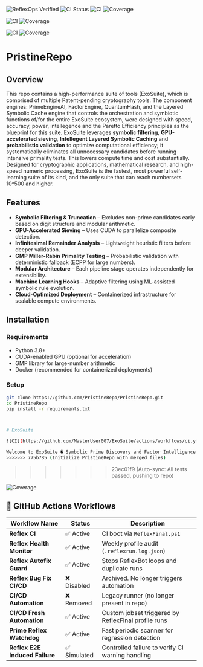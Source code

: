 ![ReflexOps Verified](https://img.shields.io/badge/ReflexOps-CI--Stable-22c55e?style=flat-square&logo=powershell)
![CI Status](https://github.com/MasterUser007/PristineRepo/actions/workflows/ci.yml/badge.svg)
![CI](https://github.com/leebo/PristineRepo/actions/workflows/ci.yml/badge.svg)
![Coverage](https://codecov.io/gh/leebo/PristineRepo/branch/main/graph/badge.svg)

![CI](https://github.com/leebo/PristineRepo/actions/workflows/ci.yml/badge.svg)
![Coverage](https://codecov.io/gh/leebo/PristineRepo/branch/main/graph/badge.svg)

![CI](https://github.com/leebo/PristineRepo/actions/workflows/ci.yml/badge.svg)
![Coverage](https://codecov.io/gh/leebo/PristineRepo/branch/main/graph/badge.svg)


# PristineRepo

## Overview

This repo contains a high-performance suite of tools (ExoSuite), which is comprised of multiple Patent-pending cryptography tools. The component engines: PrimeEngineAI, FactorEngine, QuantumHash, and the Layered Symbolic Cache engine that controls the orchestration and symbiotic functions of/for the entire ExoSuite ecosystem, were designed with speed, accuracy, power, intellegence and the Paretto Efficiency principles as the blueprint for this suite. ExoSuite leverages **symbolic filtering**, **GPU-accelerated sieving**, **Intellegent Layered Symbolic Caching** and **probabilistic validation** to optimize computational efficiency; it systematically eliminates all unnecessary candidates before running intensive primality tests. This lowers compute time and cost substantially. Designed for cryptographic applications, mathematical research, and high-speed numeric processing, ExoSuite is the fastest, most powerful self-learning suite of its kind, and the only suite that can reach numbersets 10^500 and higher.

## Features

- **Symbolic Filtering & Truncation** – Excludes non-prime candidates early based on digit structure and modular arithmetic.
- **GPU-Accelerated Sieving** – Uses CUDA to parallelize composite detection.
- **Infinitesimal Remainder Analysis** – Lightweight heuristic filters before deeper validation.
- **GMP Miller-Rabin Primality Testing** – Probabilistic validation with deterministic fallback (ECPP for large numbers).
- **Modular Architecture** – Each pipeline stage operates independently for extensibility.
- **Machine Learning Hooks** – Adaptive filtering using ML-assisted symbolic rule evolution.
- **Cloud-Optimized Deployment** – Containerized infrastructure for scalable compute environments.

## Installation

### Requirements

- Python 3.8+
- CUDA-enabled GPU (optional for acceleration)
- GMP library for large-number arithmetic
- Docker (recommended for containerized deployments)

### Setup

```sh
git clone https://github.com/PristineRepo/PristineRepo.git
cd PristineRepo
pip install -r requirements.txt



# ExoSuite

![CI](https://github.com/MasterUser007/ExoSuite/actions/workflows/ci.yml/badge.svg)

Welcome to ExoSuite � Symbolic Prime Discovery and Factor Intelligence Suite.
>>>>>>> 775b785 (Initialize PristineRepo with merged files)

```
>>>>>>> 23ec01f9 (Auto-sync: All tests passed, pushing to repo)

![Coverage](https://codecov.io/gh/MasterUser007/PristineRepo/branch/main/graph/badge.svg)




## 🧪 GitHub Actions Workflows

| Workflow Name                     | Status         | Description                                          |
|----------------------------------|----------------|------------------------------------------------------|
| **Reflex CI**                    | ✅ Active      | CI boot via `ReflexFinal.ps1`                        |
| **Reflex Health Monitor**        | ✅ Active      | Weekly profile audit (`.reflexrun.log.json`)         |
| **Reflex Autofix Guard**         | ✅ Active      | Stops ReflexBot loops and duplicate runs             |
| **Reflex Bug Fix CI/CD**         | ❌ Disabled    | Archived. No longer triggers automation              |
| **CI/CD Automation**             | ❌ Removed     | Legacy runner (no longer present in repo)            |
| **CI/CD Fresh Automation**       | ✅ Active      | Custom jobset triggered by ReflexFinal profile runs  |
| **Prime Reflex Watchdog**        | ✅ Active      | Fast periodic scanner for regression detection       |
| **Reflex E2E Induced Failure**   | ✅ Simulated   | Controlled failure to verify CI warning handling     |


